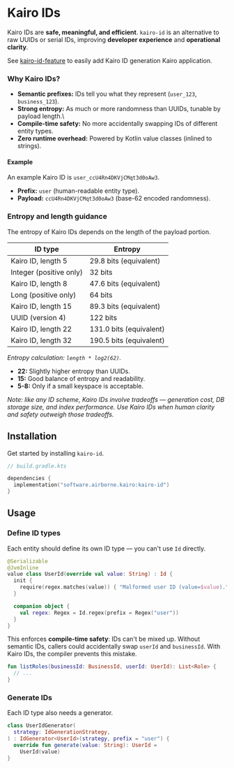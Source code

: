 # Kairo IDs

Kairo IDs are **safe, meaningful, and efficient**.
`kairo-id` is an alternative to raw UUIDs or serial IDs,
improving **developer experience** and **operational clarity**.

See [kairo-id-feature](./feature) to easily add Kairo ID generation Kairo application.

### Why Kairo IDs?

- **Semantic prefixes:** IDs tell you what they represent (`user_123`, `business_123`).
- **Strong entropy:** As much or more randomness than UUIDs, tunable by payload length.\
- **Compile-time safety:** No more accidentally swapping IDs of different entity types.
- **Zero runtime overhead:** Powered by Kotlin value classes (inlined to strings).

#### Example

An example Kairo ID is `user_ccU4Rn4DKVjCMqt3d0oAw3`.

- **Prefix:** `user` (human-readable entity type).
- **Payload:** `ccU4Rn4DKVjCMqt3d0oAw3` (base-62 encoded randomness).

### Entropy and length guidance

The entropy of Kairo IDs depends on the length of the payload portion.

| ID type                 | Entropy                 |
|-------------------------|-------------------------|
| Kairo ID, length 5      | 29.8 bits (equivalent)  |
| Integer (positive only) | 32 bits                 |
| Kairo ID, length 8      | 47.6 bits (equivalent)  |
| Long (positive only)    | 64 bits                 |
| Kairo ID, length 15     | 89.3 bits (equivalent)  |
| UUID (version 4)        | 122 bits                |
| Kairo ID, length 22     | 131.0 bits (equivalent) |
| Kairo ID, length 32     | 190.5 bits (equivalent) |

_Entropy calculation: `length * log2(62)`._

- **22:** Slightly higher entropy than UUIDs.
- **15:** Good balance of entropy and readability.
- **5-8:** Only if a small keyspace is acceptable.

_Note: like any ID scheme, Kairo IDs involve tradeoffs —
generation cost, DB storage size, and index performance.
Use Kairo IDs when human clarity and safety outweigh those tradeoffs._

## Installation

Get started by installing `kairo-id`.

```kotlin
// build.gradle.kts

dependencies {
  implementation("software.airborne.kairo:kairo-id")
}
```

## Usage

### Define ID types

Each entity should define its own ID type — you can't use `Id` directly.

```kotlin
@Serializable
@JvmInline
value class UserId(override val value: String) : Id {
  init {
    require(regex.matches(value)) { "Malformed user ID (value=$value)." }
  }

  companion object {
    val regex: Regex = Id.regex(prefix = Regex("user"))
  }
}
```

This enforces **compile-time safety**: IDs can't be mixed up.
Without semantic IDs, callers could accidentally swap `userId` and `businessId`.
With Kairo IDs, the compiler prevents this mistake.

```kotlin
fun listRoles(businessId: BusinessId, userId: UserId): List<Role> {
  // ...
}
```

### Generate IDs

Each ID type also needs a generator.

```kotlin
class UserIdGenerator(
  strategy: IdGenerationStrategy,
) : IdGenerator<UserId>(strategy, prefix = "user") {
  override fun generate(value: String): UserId =
    UserId(value)
}
```
